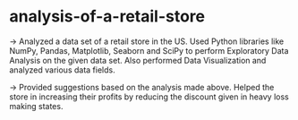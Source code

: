 # analysis-of-a-retail-store
-> Analyzed a data set of a retail store in the US. Used Python libraries like NumPy, Pandas, Matplotlib, Seaborn and SciPy to perform Exploratory Data Analysis on the given data set. Also performed Data Visualization and analyzed various data fields.

-> Provided suggestions based on the analysis made above. Helped the store in increasing their profits by reducing the discount given in heavy loss making states.
